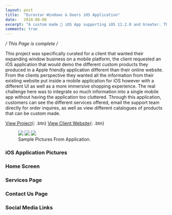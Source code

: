 ```yaml
---
layout: post
title:  "Eurostar Windows & Doors iOS Application"
date:   2018-08-08
excerpt: "A custom made 📱 iOS App supporting iOS 11.2.0 and Greater. This mobile app is for a local custom window business in Ottawa, Ontario, Canada 🇨🇦 "
comments: true
---
```

*/ This Page is complete /*

This project was specifically curated for a client that wanted their expanding window business on a mobile platform, the client requested an iOS application that would demo the different custom products they produced in a Apple friendly application different than their online website. From the clients perspective they wanted all the information from their existing website put inside a mobile application for iOS however with a different UI as well as a more immersive shopping experience. The real challenge here was to integrate so much information into a single mobile app without having the application too cluttered. Through this application, customers can see the different services offered, email the support team directly for order inquires, as well as view different catalogues of products that can be custom made.

[View Project](https://github.com/ImranJuma/EuroStarForiOS){: .btn} [View Client Website](https://www.eurostarwindows.ca){: .btn}

<figure class="third">
	<img src="http://placehold.it/600x300.jpg">
	<img src="http://placehold.it/600x300.jpg">
	<img src="http://placehold.it/600x300.jpg">
	<figcaption>Sample Pictures From Application.</figcaption>
</figure>


### iOS Application Pictures

### Home Screen

### Services Page

### Contact Us Page

### Social Media Links
